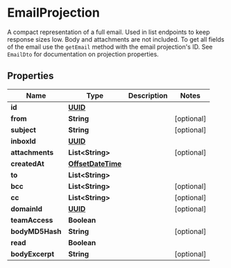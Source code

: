 

# EmailProjection

A compact representation of a full email. Used in list endpoints to keep response sizes low. Body and attachments are not included. To get all fields of the email use the `getEmail` method with the email projection's ID. See `EmailDto` for documentation on projection properties.
## Properties

Name | Type | Description | Notes
------------ | ------------- | ------------- | -------------
**id** | [**UUID**](UUID) |  | 
**from** | **String** |  |  [optional]
**subject** | **String** |  |  [optional]
**inboxId** | [**UUID**](UUID) |  | 
**attachments** | **List&lt;String&gt;** |  |  [optional]
**createdAt** | [**OffsetDateTime**](OffsetDateTime) |  | 
**to** | **List&lt;String&gt;** |  | 
**bcc** | **List&lt;String&gt;** |  |  [optional]
**cc** | **List&lt;String&gt;** |  |  [optional]
**domainId** | [**UUID**](UUID) |  |  [optional]
**teamAccess** | **Boolean** |  | 
**bodyMD5Hash** | **String** |  |  [optional]
**read** | **Boolean** |  | 
**bodyExcerpt** | **String** |  |  [optional]



